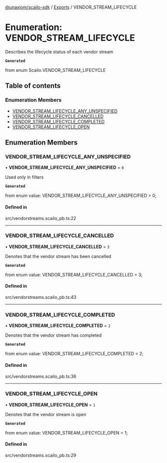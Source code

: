 [@unaxiom/scailo-sdk](../README.md) / [Exports](../modules.md) / VENDOR\_STREAM\_LIFECYCLE

# Enumeration: VENDOR\_STREAM\_LIFECYCLE

Describes the lifecycle status of each vendor stream

**`Generated`**

from enum Scailo.VENDOR_STREAM_LIFECYCLE

## Table of contents

### Enumeration Members

- [VENDOR\_STREAM\_LIFECYCLE\_ANY\_UNSPECIFIED](VENDOR_STREAM_LIFECYCLE.md#vendor_stream_lifecycle_any_unspecified)
- [VENDOR\_STREAM\_LIFECYCLE\_CANCELLED](VENDOR_STREAM_LIFECYCLE.md#vendor_stream_lifecycle_cancelled)
- [VENDOR\_STREAM\_LIFECYCLE\_COMPLETED](VENDOR_STREAM_LIFECYCLE.md#vendor_stream_lifecycle_completed)
- [VENDOR\_STREAM\_LIFECYCLE\_OPEN](VENDOR_STREAM_LIFECYCLE.md#vendor_stream_lifecycle_open)

## Enumeration Members

### VENDOR\_STREAM\_LIFECYCLE\_ANY\_UNSPECIFIED

• **VENDOR\_STREAM\_LIFECYCLE\_ANY\_UNSPECIFIED** = ``0``

Used only in filters

**`Generated`**

from enum value: VENDOR_STREAM_LIFECYCLE_ANY_UNSPECIFIED = 0;

#### Defined in

src/vendorstreams.scailo_pb.ts:22

___

### VENDOR\_STREAM\_LIFECYCLE\_CANCELLED

• **VENDOR\_STREAM\_LIFECYCLE\_CANCELLED** = ``3``

Denotes that the vendor stream has been cancelled

**`Generated`**

from enum value: VENDOR_STREAM_LIFECYCLE_CANCELLED = 3;

#### Defined in

src/vendorstreams.scailo_pb.ts:43

___

### VENDOR\_STREAM\_LIFECYCLE\_COMPLETED

• **VENDOR\_STREAM\_LIFECYCLE\_COMPLETED** = ``2``

Denotes that the vendor stream has completed

**`Generated`**

from enum value: VENDOR_STREAM_LIFECYCLE_COMPLETED = 2;

#### Defined in

src/vendorstreams.scailo_pb.ts:36

___

### VENDOR\_STREAM\_LIFECYCLE\_OPEN

• **VENDOR\_STREAM\_LIFECYCLE\_OPEN** = ``1``

Denotes that the vendor stream is open

**`Generated`**

from enum value: VENDOR_STREAM_LIFECYCLE_OPEN = 1;

#### Defined in

src/vendorstreams.scailo_pb.ts:29

